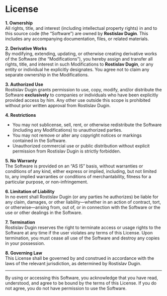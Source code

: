 # License

**1. Ownership**  
All rights, title, and interest (including intellectual property rights) in and to this source code (the “Software”) are owned by **Rostislav Dugin**. This includes any accompanying documentation, files, or related materials.

**2. Derivative Works**  
By modifying, extending, updating, or otherwise creating derivative works of the Software (the “Modifications”), you hereby assign and transfer all rights, title, and interest in such Modifications to **Rostislav Dugin**, or any entity or individual he explicitly designates. You agree not to claim any separate ownership in the Modifications.

**3. Authorized Use**  
Rostislav Dugin grants permission to use, copy, modify, and/or distribute the Software **exclusively** to companies or individuals who have been explicitly provided access by him. Any other use outside this scope is prohibited without prior written approval from Rostislav Dugin.

**4. Restrictions**  
- You may not sublicense, sell, rent, or otherwise redistribute the Software (including any Modifications) to unauthorized parties.  
- You may not remove or alter any copyright notices or markings contained in the Software.  
- Unauthorized commercial use or public distribution without explicit permission from Rostislav Dugin is strictly forbidden.

**5. No Warranty**  
The Software is provided on an “AS IS” basis, without warranties or conditions of any kind, either express or implied, including, but not limited to, any implied warranties or conditions of merchantability, fitness for a particular purpose, or non-infringement.

**6. Limitation of Liability**  
In no event shall Rostislav Dugin (or any parties he authorizes) be liable for any claim, damages, or other liability—whether in an action of contract, tort, or otherwise—arising from, out of, or in connection with the Software or the use or other dealings in the Software.

**7. Termination**  
Rostislav Dugin reserves the right to terminate access or usage rights to the Software at any time if the user violates any terms of this License. Upon termination, you must cease all use of the Software and destroy any copies in your possession.

**8. Governing Law**  
This License shall be governed by and construed in accordance with the laws of the relevant jurisdiction, as determined by Rostislav Dugin.

---

By using or accessing this Software, you acknowledge that you have read, understood, and agree to be bound by the terms of this License. If you do not agree, you do not have permission to use the Software.

